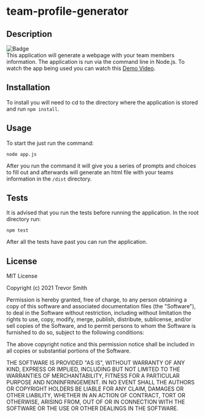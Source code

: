 # team-profile-generator

## Description
![Badge](https://img.shields.io/badge/license-MIT-green)<br>
This application will generate a webpage with your team members information. The application is run via the command line in Node.js. 
To watch the app being used you can watch this [Demo Video](https://youtu.be/caeSWt2bL9I).

## Installation

To install you will need to cd to the directory where the application is stored and run ```npm install```.

## Usage

To start the just run the command:
``` 
node app.js
``` 
After you run the command it will give you a series of prompts and choices to fill out and afterwards will generate an html file with your teams information in the ```/dist``` directory.

## Tests

It is advised that you run the tests before running the application. In the root directory run:
```
npm test
```
After all the tests have past you can run the application.

## License

MIT License

Copyright (c) 2021 Trevor Smith

Permission is hereby granted, free of charge, to any person obtaining a copy
of this software and associated documentation files (the "Software"), to deal
in the Software without restriction, including without limitation the rights
to use, copy, modify, merge, publish, distribute, sublicense, and/or sell
copies of the Software, and to permit persons to whom the Software is
furnished to do so, subject to the following conditions:

The above copyright notice and this permission notice shall be included in all
copies or substantial portions of the Software.

THE SOFTWARE IS PROVIDED "AS IS", WITHOUT WARRANTY OF ANY KIND, EXPRESS OR
IMPLIED, INCLUDING BUT NOT LIMITED TO THE WARRANTIES OF MERCHANTABILITY,
FITNESS FOR A PARTICULAR PURPOSE AND NONINFRINGEMENT. IN NO EVENT SHALL THE
AUTHORS OR COPYRIGHT HOLDERS BE LIABLE FOR ANY CLAIM, DAMAGES OR OTHER
LIABILITY, WHETHER IN AN ACTION OF CONTRACT, TORT OR OTHERWISE, ARISING FROM,
OUT OF OR IN CONNECTION WITH THE SOFTWARE OR THE USE OR OTHER DEALINGS IN THE
SOFTWARE.